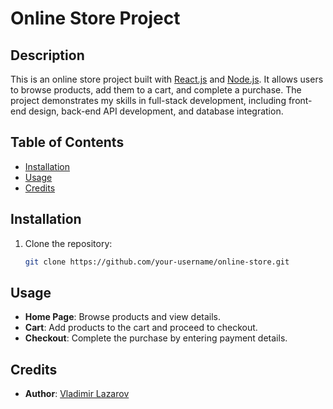 # Online Store Project

## Description
This is an online store project built with [React.js](https://reactjs.org/) and [Node.js](https://nodejs.org/). It allows users to browse products, add them to a cart, and complete a purchase. The project demonstrates my skills in full-stack development, including front-end design, back-end API development, and database integration.

## Table of Contents
- [Installation](#installation)
- [Usage](#usage)
- [Credits](#credits)

## Installation
1. Clone the repository:
   ```bash
   git clone https://github.com/your-username/online-store.git

## Usage
- **Home Page**: Browse products and view details.
- **Cart**: Add products to the cart and proceed to checkout.
- **Checkout**: Complete the purchase by entering payment details.

## Credits
- **Author**: [Vladimir Lazarov](https://github.com/VladimirLazarov)
